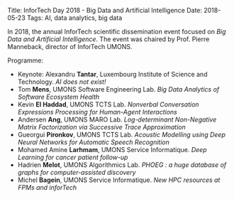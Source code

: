 Title: InforTech Day 2018 - Big Data and Artificial Intelligence
Date: 2018-05-23
Tags: AI, data analytics, big data

In 2018, the annual InforTech scientific dissemination event focused on *Big Data and Artificial Intelligence*. The event was chaired by Prof. Pierre Manneback, director of InforTech UMONS.

Programme:

  * Keynote: Alexandru **Tantar**, Luxembourg Institute of Science and Technology. *AI does not exist!*
  * Tom **Mens**, UMONS Software Engineering Lab. *Big Data Analytics of Software Ecosystem Health*
  * Kevin **El Haddad**, UMONS TCTS Lab. *Nonverbal Conversation Expressions Processing for Human-Agent Interactions*
  * Andersen **Ang**, UMONS MARO Lab. *Log-determinant Non-Negative Matrix Factorization via Successive Trace Approximation*
  * Gueorgui **Pironkov**, UMONS TCTS Lab. *Acoustic Modelling using Deep Neural Networks for Automatic Speech Recognition*
  * Mohamed Amine **Larhmam**, UMONS Service Informatique. *Deep Learning for cancer patient follow-up*
  * Hadrien **Melot**, UMONS Algorithmics Lab. *PHOEG : a huge database of graphs for computer-assisted discovery*
  * Michel **Bagein**, UMONS Service Informatique. *New HPC resources at FPMs and inforTech*
